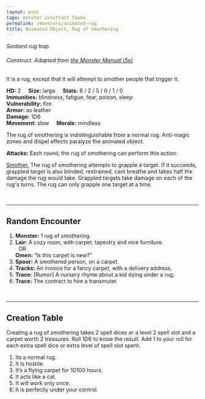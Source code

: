 ```yaml
---
layout: post
tags: monster construct fauna
permalink: /monsters/animated-rug
title: Animated Object, Rug of Smothering
---
```


*Sentient rug trap.*

###### Construct. Adapted from [the Monster Manual (5e)](https://5e.tools/book.html#mm)

It is a rug, except that it will attempt to smother people that trigger it.

**HD:** 2  &nbsp; &nbsp;  **Size:** large &nbsp; &nbsp; **Stats:** 8 / 2 / 5 / 0 / 1 / 0  <br>
**Immunities:** blindness, fatigue, fear, poison, sleep <br>
**Vulnerability:** fire <br>
**Armor:** as leather <br>
**Damage:** 1D6 <br>
**Movement:** slow &nbsp; &nbsp; **Morale:** mindless <br>

The rug of smothering is indistinguishable from a normal rug. Anti-magic zones and dispel effects paralyze the animated object.

**Attacks:** Each round, the rug of smothering can perform this action:

<ins>Smother.</ins> The rug of smothering attempts to grapple a target. If it succeeds, grappled target is also blinded, restrained, cant breathe and takes half the damage the rug would take. Grappled targets take damage on each of the rug's turns. The rug can only grapple one target at a time.

<br>

---

## Random Encounter

1. **Monster:** 1 rug of smothering.
1. **Lair:** A cozy room, with carpet, tapestry and nice furniture. <br>	&nbsp; OR <br>	**Omen:** “Is this carpet is new?”
1. **Spoor:** A smothered person, on a carpet.
1. **Tracks:** An invoice for a fancy carpet, with a delivery address.
1. **Trace:** [Rumor] A nursery rhyme about a kid dying under a rug.  
1. **Trace:** The contract to hire a transmuter.

<br>

---

## Creation Table

Creating a rug of smothering takes 2 spell dices or a level 2 spell slot and a carpet worth 2 treasures. Roll 1D6 to know the result. Add 1 to your roll for each extra spell dice or extra level of spell slot spent.

1. Its a normal rug.
1. It is hostile.
1. It’s a flying carpet for 1D100 hours.
1. It acts like a cat.
1. It will work only once.
1. It is perfectly under your control.
